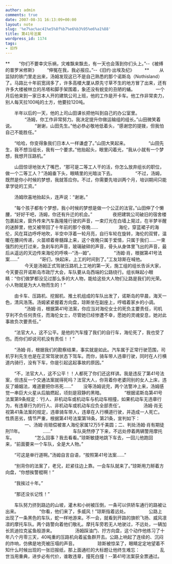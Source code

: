 ```yaml
---
author: admin
comments: true
date: 2007-08-31 16:13:09+00:00
layout: note
slug: '%e7%ac%ac41%e5%8f%b7%e6%b3%95%e6%a1%88'
title: 第41号法案
wordpress_id: 1174
tags:
- 旧作
---
```


**　　“你们不要幸灾乐祸，灾难飘来飘去，有一天也会落到你们头上。”--《被缚的普罗米修斯》
　　“伸冤在我，我必报应。”--《旧约·出埃及纪》
　　**
　　从监狱的铁门里走出来，汤姆发现这已不是自己熟悉的那个诺斯岛（Nothisland）了。马路比十年前宽阔多了，许多高楼大厦从原先寸草不生的地方冒了出来，还有许多大楼被林立的吊塔和脚手架围着，象还没有蜕变的丑陋的蛹。
　　
　　一个月后他来到一家日本人开的建筑公司上班，他的工作是开卡车。他工作非常卖力，别人每天拉100吨的土方，他要拉120吨。

　　半年以后的一天，他的上司山田课长把他叫到自己的办公室里。
　　
　　“汤姆，你工作非常努力。我决定提升你做运输组的组长。”山田微笑着说。
　　
　　“谢谢，山田先生。”他必恭必敬地低着头，“感谢您的提拨，但我怕自己不能胜任。”

　　“哈哈，你变得象我们日本人一样谦虚了。”山田大笑起来。
　　
　　“山田先生，我不想当组长，我有一个要求。”他抬起头，眼里闪着光，“我从小就有一个梦想，我想开压路机。”

　　山田惊讶地张大了嘴巴，“那可是二等工人干的活，你怎么放弃组长的职位，做一个二等工人？”汤姆垂下头，眼睛里的光暗淡下去。
　　
　　“不过，汤姆，既然是你小时候的梦想，我就答应你。不过，你需要先培训两个月，培训期间只能拿学徒的工资。”

　　汤姆欣喜地抬起头，连声说：“谢谢。”

　　“每个孩子都有个梦想，我小时候的梦想是做一个公正的法官。”山田伸了个懒腰，“好好干吧，汤姆，你还有升迁的机会。”
　　
　　夜把建筑公司破旧的宿舍楼包裹起来，窗外传来汽车轰隆隆行驶的声音，一束灯光在白墙上晃过，在半梦半醒的迷醉里，他又被带回了十年前的那个夜晚……
　　
　　海伦，穿蓝裙子的海伦，风在耳边呼呼地吹，半空中浮着一轮月亮，自行车轮在旋转，海伦的双臂，温暖在腰间传递，火苗顺着脊髓蹿上来，这个夜晚只属于爱情，只属于我们……一束强烈的光打过来，急刹车的声音，玻璃破碎的声音，骨头从身体里飞出的声音，最后从遥远的天边传来海伦的呼唤--“汤--姆”。
　　
　　“汤姆·肖，根据第41号法案……”
　　
　　“哥们，快起床，上工的时间到了。”工友琼斯在喊他。
　　
　　今天是汤姆正式驾驶压路机上工地的第一天，施工组的组长告诉大家，今天要召开诺斯岛市政厅大会，车队要从岛西端的公路绕行。组长眯起小眼睛：“你们做梦都没见过那么多的大人物，能给这些大人物们让路是我们的光荣。小人物就是为大人物而生的！”

　　由卡车、压路机、挖掘机、推土机组成的车队出发了，诺斯岛的早晨，海天一色，清风浩荡。汤姆紧紧握着方向盘，琼斯坐在副座上，哼唱着家乡的小调。
　　
　　“汤姆·肖，根据第41号法案，你应当对海伦女士的死负主要责任，司机亨利不负任何责任，而海伦女士，尽管她已经惨遭不幸，愿她的灵魂安息，她对此事故负次要责任。”

　　“法官大人，这不公平。是他的汽车撞了我们的自行车，海伦死了，我也受了伤。而你们却说司机没有责任！！”

　　“汤姆·肖，根据我们的勘察结果，事实就是如此。汽车属于正常行驶范围，司机亨利先生也是在正常驾驶状态下驾车。而你，骑车带人违章行驶，同时在人行横道内骑行，没有下车，你是引起这起事故的原因。”

　　“不，法官大人，这不公平！！人都死了你们还这样讲。我是违反了第41号法案，但违反一个交通法案就得死吗？法官大人，你背着你老婆同别的女人上床，违反了婚姻法，难道要把你吊死……”
　　没等汤姆说完，两个法警冲上来，汤姆感觉一串巨大火星从后脑燃起，顷刻是寂静的黑暗。
　　
　　“根据诺斯岛第41号法案第9条规定：‘行人、非机动车或机动车与机动车相撞，如果机动车无违章行为，有违章行为的行人、非机动车或机动车应负全部责任’。
　　
　　汤姆·肖无视第41条法案的规定，违章骑车带人，违章在人行横道行驶，并造成一人死亡。性质恶劣，情节严重，根据第41号法案第18条，第21条，宣判如下：
　　
　　一、汤姆·肖赔偿被害人海伦家属12万5千美圆；二、判处汤姆·肖有期徒刑11年。
　　
　　……”
　　
　　车队突然停了下来，不远处停着两辆警用摩托车。
　　
　　“怎么回事？我去看看。”琼斯敏捷地跳下车去，一回儿他跑回来，“前面要来一个车队，全是大人物。”

　　“可这是单行道啊。”汤姆自言自语，“按照第41号法案……”

　　“别背你的法案了，老兄，赶紧往边上靠。一会车队就来了。”琼斯用力掰着方向盘，“你想挨警棍啊！”

　　“我挨过十年。”

　　“那还没长记性！”

　　车队努力挤到路边的山坡，灌木和小树被压倒，一条可以供轿车通行的路被让出来。
　　
　　“你看，他们来了，多威风！”琼斯指着远处。
　　
　　公路上出现了一条黑色的车队，蛇一样地游来。不一会，就看到开路的旗帜飞扬、威风凛凛的摩托车队。两个路警向着他们敬礼。摩托车旁若无人地驶过，不远处，一辆加长凯迪拉克鲨鱼般游来。
　　
　　汤姆踩油门、拧方向盘，这个动作他练习了十年八个月零三天，40吨重的压路机向着鲨鱼群开去。公路上响起了连续的、沉闷的炸响，仿佛是地壳被压塌的声音。
　　
　　琼斯被惊呆了，眼睛定定地望着不知什么时候出现的一张旧报纸，那上面通栏的大标题让他终生难忘：
　　
　　乱世当用重典，进步必有代价，谁敢违章，撞死白撞！--第41号法案获全票通过。
